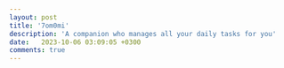 ```yaml
---
layout: post
title: '7om0mi'
description: 'A companion who manages all your daily tasks for you'
date:   2023-10-06 03:09:05 +0300
comments: true
---
```


